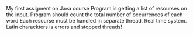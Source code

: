 My first assigment on Java course Program is getting a list of resourses on the input. Program should count the total number of occurrences of each word Each resourse must be handled in separate thread. Real time system. Latin charackters is errors and stopped threads!
